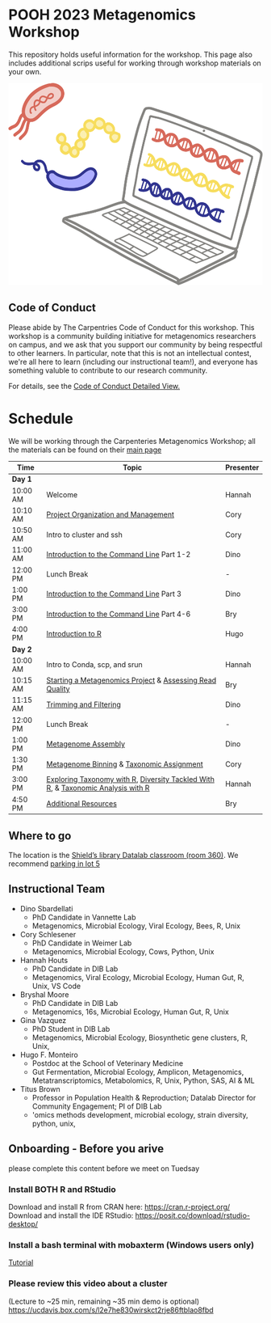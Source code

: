# POOH 2023 Metagenomics Workshop
This repository holds useful information for the workshop. This page also includes additional scrips useful for working through workshop materials on your own.
<p align="center">
  <img src="https://github.com/POOH-at-UCDavis/metagenomics_workshop/blob/429815b55d079b3e3ed53f5c0e15530ea52d5695/images/metagenomics_icon.png" width="600" height="400">
</p>

## Code of Conduct
Please abide by The Carpentries Code of Conduct for this workshop. 
This workshop is a community building initiative for metagenomics researchers on campus, and we ask that you support our community by being respectful to other learners. In particular, note that this is not an intellectual contest, we're all here to learn (including our instructional team!), and everyone has something valuble to contribute to our research community.

For details, see the [Code of Conduct Detailed View.](https://docs.carpentries.org/topic_folders/policies/code-of-conduct.html#the-carpentries-code-of-conduct)

# Schedule
We will be working through the Carpenteries Metagenomics Workshop; all the materials can be found on their [main page](https://carpentries-lab.github.io/metagenomics-workshop/)



| Time     | Topic                                                                                                                                                          | Presenter |
|----------|----------------------------------------------------------------------------------------------------------------------------------------------------------------|-----------|
|**Day 1**|                                                                                                                                                                 |           |
| 10:00 AM | Welcome                                                                                                                                                        | Hannah    |
| 10:10 AM | [Project Organization and Management](https://carpentries-lab.github.io/metagenomics-organization/)                                                            | Cory      |
| 10:50 AM | Intro to cluster and ssh                                                                                                                                       | Cory      |
| 11:00 AM | [Introduction to the Command Line](https://carpentries-incubator.github.io/shell-metagenomics/) Part 1-2                                                       | Dino      |
| 12:00 PM | Lunch Break                                                                                                                                                    | -         |
| 1:00 PM  | [Introduction to the Command Line](https://carpentries-incubator.github.io/shell-metagenomics/) Part 3                                                         | Dino      |
| 3:00 PM  | [Introduction to the Command Line](https://carpentries-incubator.github.io/shell-metagenomics/) Part 4-6                                                       | Bry       |
| 4:00 PM  | [Introduction to R](https://carpentries-incubator.github.io/introduction-to-R-for-metagenomics/)                                                               | Hugo      |
|**Day 2** |                                                                                                                                                                |           |
| 10:00 AM | Intro to Conda, scp, and srun                                                                                                                                  | Hannah    |
| 10:15 AM | [Starting a Metagenomics Project](https://carpentries-lab.github.io/metagenomics-analysis/01-background-metadata/index.html) & [Assessing Read Quality](https://carpentries-lab.github.io/metagenomics-analysis/02-assessing-read-quality/index.html) | Bry       |
| 11:15 AM | [Trimming and Filtering](https://carpentries-lab.github.io/metagenomics-analysis/03-trimming-filtering/index.html)                                             | Dino      |
| 12:00 PM | Lunch Break                                                                                                                                                    | -         |
| 1:00 PM  | [Metagenome Assembly](https://carpentries-lab.github.io/metagenomics-analysis/04-assembly/index.html)                                                          | Dino      |
| 1:30 PM  | [Metagenome Binning](https://carpentries-lab.github.io/metagenomics-analysis/05-binning/index.html) & [Taxonomic Assignment](https://carpentries-lab.github.io/metagenomics-analysis/06-taxonomic/index.html) | Cory      |
| 3:00 PM  | [Exploring Taxonomy with R](https://carpentries-lab.github.io/metagenomics-analysis/07-phyloseq/index.html), [Diversity Tackled With R](https://carpentries-lab.github.io/metagenomics-analysis/08-Diversity-tackled-with-R/index.html), & [Taxonomic Analysis with R](https://carpentries-lab.github.io/metagenomics-analysis/09-abundance-analyses/index.html) | Hannah    |
| 4:50 PM  | [Additional Resources](https://carpentries-lab.github.io/metagenomics-analysis/10-OtherResources/index.html)                                                   | Bry       |


## Where to go
The location is the [Shield’s library Datalab classroom (room 360)](https://datalab.ucdavis.edu/directions/). We recommend [parking in lot 5](https://goo.gl/maps/16CK2gMQizBsM6an8)


## Instructional Team
- Dino Sbardellati
  - PhD Candidate in Vannette Lab
  - Metagenomics, Microbial Ecology, Viral Ecology, Bees, R, Unix
- Cory Schlesener
  - PhD Candidate in Weimer Lab
  - Metagenomics, Microbial Ecology, Cows, Python, Unix
- Hannah Houts
  - PhD Candidate in DIB Lab
  - Metagenomics, Viral Ecology, Microbial Ecology, Human Gut, R, Unix, VS Code
- Bryshal Moore
  - PhD Candidate in DIB Lab
  - Metagenomics, 16s, Microbial Ecology, Human Gut, R, Unix
- Gina Vazquez
  - PhD Student in DIB Lab
  - Metagenomics, Microbial Ecology, Biosynthetic gene clusters, R, Unix, 
- Hugo F. Monteiro
  - Postdoc at the School of Veterinary Medicine
  - Gut Fermentation, Microbial Ecology, Amplicon, Metagenomics, Metatranscriptomics, Metabolomics, R, Unix, Python, SAS, AI & ML
- Titus Brown
  - Professor in Population Health & Reproduction; Datalab Director for Community Engagement; PI of DIB Lab
  - 'omics methods development, microbial ecology, strain diversity, python, unix, 


## Onboarding - Before you arive
please complete this content before we meet on Tuedsay
###  Install BOTH R and RStudio
Download and install R from CRAN here: https://cran.r-project.org/
Download and install the IDE RStudio: https://posit.co/download/rstudio-desktop/
###  Install a bash terminal with mobaxterm (Windows users only)
[Tutorial](https://mobaxterm.mobatek.net/)
### Please review this video about a cluster
(Lecture to ~25 min, remaining ~35 min demo is optional)
https://ucdavis.box.com/s/l2e7he830wirskct2rje86ftblao8fbd




